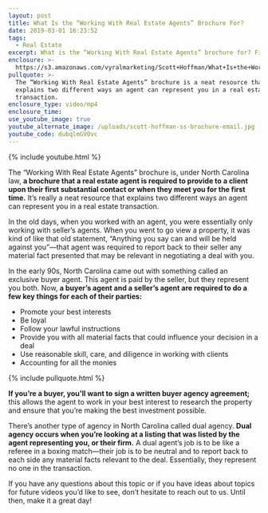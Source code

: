 ```yaml
---
layout: post
title: What Is the “Working With Real Estate Agents” Brochure For?
date: 2019-03-01 16:23:52
tags:
  - Real Estate
excerpt: What is the “Working With Real Estate Agents” brochure for? Find out today.
enclosure: >-
  https://s3.amazonaws.com/vyralmarketing/Scott+Hoffman/What+Is+the+Working+With+Real+Estate+Agents+Brochure+For_.mp4
pullquote: >-
  The “Working With Real Estate Agents” brochure is a neat resource that
  explains two different ways an agent can represent you in a real estate
  transaction.
enclosure_type: video/mp4
enclosure_time:
use_youtube_image: true
youtube_alternate_image: /uploads/scott-hoffman-ss-brochure-email.jpg
youtube_code: dubqlmGVOvc
---
```


{% include youtube.html %}

The “Working With Real Estate Agents” brochure is, under North Carolina law, **a brochure that a real estate agent is required to provide to a client upon their first substantial contact or when they meet you for the first time.** It’s really a neat resource that explains two different ways an agent can represent you in a real estate transaction.

In the old days, when you worked with an agent, you were essentially only working with seller’s agents. When you went to go view a property, it was kind of like that old statement, “Anything you say can and will be held against you”—that agent was required to report back to their seller any material fact presented that may be relevant in negotiating a deal with you.

In the early 90s, North Carolina came out with something called an exclusive buyer agent. This agent is paid by the seller, but they represent you both. Now, **a buyer’s agent and a seller’s agent are required to do a few key things for each of their parties:**

* Promote your best interests
* Be loyal
* Follow your lawful instructions
* Provide you with all material facts that could influence your decision in a deal
* Use reasonable skill, care, and diligence in working with clients
* Accounting for all the monies

{% include pullquote.html %}

**If you’re a buyer, you'll want to sign a written buyer agency agreement;** this allows the agent to work in your best interest to research the property and ensure that you’re making the best investment possible.

There’s another type of agency in North Carolina called dual agency. **Dual agency occurs when you’re looking at a listing that was listed by the agent representing you, or their firm.** A dual agent’s job is to be like a referee in a boxing match—their job is to be neutral and to report back to each side any material facts relevant to the deal. Essentially, they represent no one in the transaction.

If you have any questions about this topic or if you have ideas about topics for future videos you’d like to see, don’t hesitate to reach out to us. Until then, make it a great day!